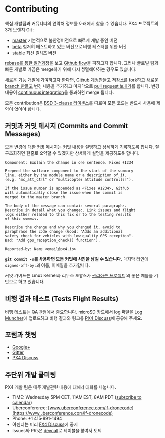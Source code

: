 # Contributing

핵심 개발팀과 커뮤니티의 연락처 정보를 아래에서 찾을 수 있습니다. PX4 프로젝트의 3개 브랜치 Git :

* [master](https://github.com/px4/firmware/tree/master) 기본적으로 불안정버전으로 빠르게 개발 중인 버전
* [beta](https://github.com/px4/firmware/tree/beta) 철저히 테스트하고 있는 버전으로 비행 테스터를 위한 버전
* [stable](https://github.com/px4/firmware/tree/stable) 최신 릴리즈 버전

[rebase를 통한 발전과정](https://www.atlassian.com/git/tutorials/rewriting-history)을 보고 [Github flow](https://guides.github.com/introduction/flow/)을 피하고자 합니다. 그러나 글로벌 팀과 빠른 개발로 가끔은 merge하기 위해 다시 정렬해야하는 경우도 있습니다.

새로운 기능 개발에 기여하고자 한다면, [Github 계정만들고](https://help.github.com/articles/signing-up-for-a-new-github-account/) 저장소를 [fork](https://help.github.com/articles/fork-a-repo/)하고 [새로운 branch 만들고](https://help.github.com/articles/creating-and-deleting-branches-within-your-repository/) 변경 내용을 추가하고 마지막으로 [pull request 보내기](https://help.github.com/articles/using-pull-requests/)를 합니다. 변경 내용이 [continuous integration](https://en.wikipedia.org/wiki/Continuous_integration)을 통과하면 merge 됩니다.

모든 contribution은 [BSD 3-clause 라이센스](https://opensource.org/licenses/BSD-3-Clause)를 따르며 모든 코드는 반드시 사용에 제약이 없어야 합니다.

## 커밋과 커밋 메시지 (Commits and Commit Messages)

모든 변경에 대한 커밋 메시지는 커밋 내용을 설명하고 상세하게 기록하도록 합니다. 잘 구조화하면 한줄로 요약할 수 있겠지만 상세하게 설명을 제공하도록 합니다.

```
Component: Explain the change in one sentence. Fixes #1234

Prepend the software component to the start of the summary
line, either by the module name or a description of it.
(e.g. "mc_att_ctrl" or "multicopter attitude controller").

If the issue number is appended as <Fixes #1234>, Github
will automatically close the issue when the commit is
merged to the master branch.

The body of the message can contain several paragraphs.
Describe in detail what you changed. Link issues and flight
logs either related to this fix or to the testing results
of this commit.

Describe the change and why you changed it, avoid to
paraphrase the code change (Good: "Adds an additional
safety check for vehicles with low quality GPS reception".
Bad: "Add gps_reception_check() function").

Reported-by: Name <email@px4.io>
```

**`git commit -s`를 사용하면 모든 커밋에 사인을 남길 수 있습니다.** 마지막 라인에 `signed-off-by:`과 이름, 이메일을 추가합니다.

커밋 가이드는 Linux Kernel과 리누스 토발즈가 [관리하는 프로젝트](https://github.com/torvalds/subsurface/blob/a48494d2fbed58c751e9b7e8fbff88582f9b2d02/README#L88-L115) 의 좋은 예들을 기반으로 하고 있습니다.

## 비행 결과 테스트 (Tests Flight Results)

비행 테스트는 QA 관점에서 중요합니다. microSD 카드에서 log 파일을 [Log Muncher](http://logs.uaventure.com)에 업로드하고 비행 결과와 링크를 [PX4 Discuss](http://discuss.px4.io/)에 공유해 주세요.

## 포럼과 챗팅

* [Google+](https://plus.google.com/117509651030855307398)
* [Gitter](https://gitter.im/PX4/Firmware)
* [PX4 Discuss](http://discuss.px4.io/)

## 주단위 개발 콜미팅

PX4 개발 팀은 매주 개발관련 내용에 대해서 대화를 나눕니다.

* TIME: Wednesday 5PM CET, 11AM EST, 8AM PDT \([subscribe to calendar](https://calendar.google.com/calendar/ical/px4.io_fs35jm7ugmvahv5juhhr3tkkf0%40group.calendar.google.com/public/basic.ics)\)
* Uberconference: [www.uberconference.com/lf-dronecode](https://www.uberconference.com/lf-dronecode)
* Phone: +1 415-891-1494
* 아젠더는 미리 [PX4 Discuss](http://discuss.px4.io/c/weekly-dev-call)에 공지
* Issues와 PRs은 [devcall](https://github.com/PX4/Firmware/labels/devcall)로 레이블을 붙여서 토의
